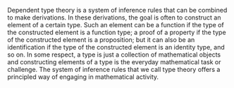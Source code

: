 Dependent type theory is a system of inference rules that can be combined to make derivations. In these derivations, the goal is often to construct an element of a certain type. Such an element can be a function if the type of the constructed element is a function type; a proof of a property if the type of the constructed element is a proposition; but it can also be an identification if the type of the constructed element is an identity type, and so on. In some respect, a type is just a collection of mathematical objects and constructing elements of a type is the everyday mathematical task or challenge. The system of inference rules that we call type theory offers a principled way of engaging in mathematical activity.